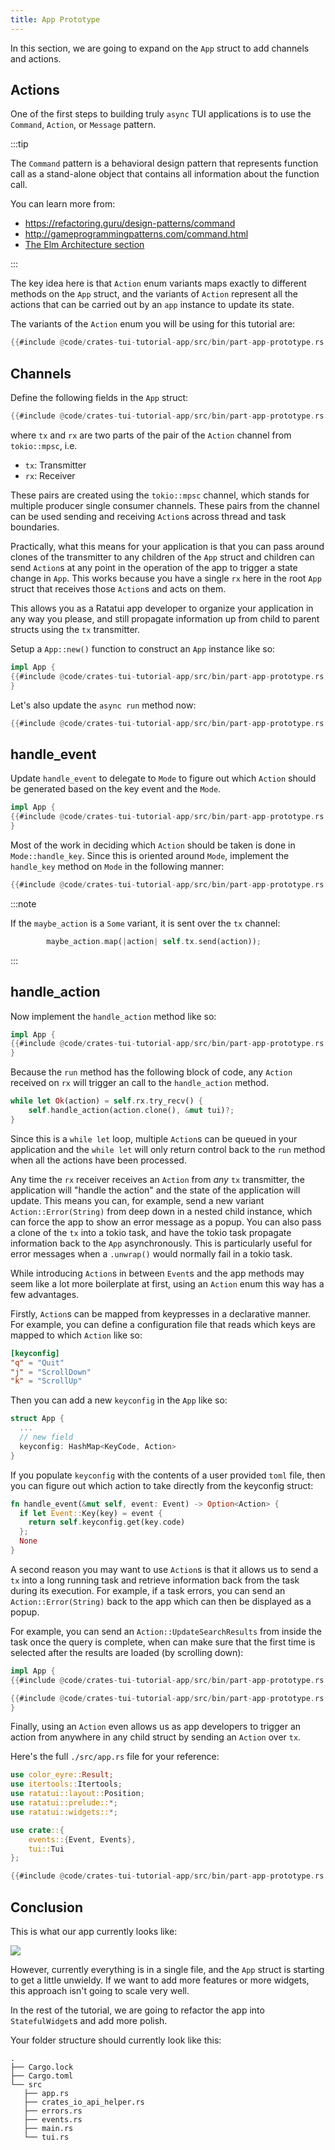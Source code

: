 ```yaml
---
title: App Prototype
---
```


In this section, we are going to expand on the `App` struct to add channels and actions.

## Actions

One of the first steps to building truly `async` TUI applications is to use the `Command`, `Action`,
or `Message` pattern.

:::tip

The `Command` pattern is a behavioral design pattern that represents function call as a stand-alone
object that contains all information about the function call.

You can learn more from:

- https://refactoring.guru/design-patterns/command
- http://gameprogrammingpatterns.com/command.html
- [The Elm Architecture section](/concepts/application-patterns/the-elm-architecture/)

:::

The key idea here is that `Action` enum variants maps exactly to different methods on the `App`
struct, and the variants of `Action` represent all the actions that can be carried out by an `app`
instance to update its state.

The variants of the `Action` enum you will be using for this tutorial are:

```rust title="src/app.rs"
{{#include @code/crates-tui-tutorial-app/src/bin/part-app-prototype.rs:action}}
```

## Channels

Define the following fields in the `App` struct:

```rust title="src/app.rs"
{{#include @code/crates-tui-tutorial-app/src/bin/part-app-prototype.rs:app}}
```

where `tx` and `rx` are two parts of the pair of the `Action` channel from `tokio::mpsc`, i.e.

- `tx`: Transmitter
- `rx`: Receiver

These pairs are created using the `tokio::mpsc` channel, which stands for multiple producer single
consumer channels. These pairs from the channel can be used sending and receiving `Action`s across
thread and task boundaries.

Practically, what this means for your application is that you can pass around clones of the
transmitter to any children of the `App` struct and children can send `Action`s at any point in the
operation of the app to trigger a state change in `App`. This works because you have a single `rx`
here in the root `App` struct that receives those `Action`s and acts on them.

This allows you as a Ratatui app developer to organize your application in any way you please, and
still propagate information up from child to parent structs using the `tx` transmitter.

Setup a `App::new()` function to construct an `App` instance like so:

```rust title="src/app.rs"
impl App {
{{#include @code/crates-tui-tutorial-app/src/bin/part-app-prototype.rs:app_new}}
}
```

Let's also update the `async run` method now:

```rust title="src/app.rs"
{{#include @code/crates-tui-tutorial-app/src/bin/part-app-prototype.rs:app_run}}
```

## handle_event

Update `handle_event` to delegate to `Mode` to figure out which `Action` should be generated based
on the key event and the `Mode`.

```rust title="src/app.rs"
impl App {
{{#include @code/crates-tui-tutorial-app/src/bin/part-app-prototype.rs:app_handle_event}}
}
```

Most of the work in deciding which `Action` should be taken is done in `Mode::handle_key`. Since
this is oriented around `Mode`, implement the `handle_key` method on `Mode` in the following manner:

```rust title="src/app.rs"
{{#include @code/crates-tui-tutorial-app/src/bin/part-app-prototype.rs:mode}}
```

:::note

If the `maybe_action` is a `Some` variant, it is sent over the `tx` channel:

```rust
        maybe_action.map(|action| self.tx.send(action));
```

:::

## handle_action

Now implement the `handle_action` method like so:

```rust title="src/app.rs"
impl App {
{{#include @code/crates-tui-tutorial-app/src/bin/part-app-prototype.rs:app_handle_action}}
}
```

Because the `run` method has the following block of code, any `Action` received on `rx` will trigger
an call to the `handle_action` method.

```rust
while let Ok(action) = self.rx.try_recv() {
    self.handle_action(action.clone(), &mut tui)?;
}
```

Since this is a `while let` loop, multiple `Action`s can be queued in your application and the
`while let` will only return control back to the `run` method when all the actions have been
processed.

Any time the `rx` receiver receives an `Action` from _any_ `tx` transmitter, the application will
"handle the action" and the state of the application will update. This means you can, for example,
send a new variant `Action::Error(String)` from deep down in a nested child instance, which can
force the app to show an error message as a popup. You can also pass a clone of the `tx` into a
tokio task, and have the tokio task propagate information back to the `App` asynchronously. This is
particularly useful for error messages when a `.unwrap()` would normally fail in a tokio task.

While introducing `Action`s in between `Event`s and the app methods may seem like a lot more
boilerplate at first, using an `Action` enum this way has a few advantages.

Firstly, `Action`s can be mapped from keypresses in a declarative manner. For example, you can
define a configuration file that reads which keys are mapped to which `Action` like so:

```toml
[keyconfig]
"q" = "Quit"
"j" = "ScrollDown"
"k" = "ScrollUp"
```

Then you can add a new `keyconfig` in the `App` like so:

```rust
struct App {
  ...
  // new field
  keyconfig: HashMap<KeyCode, Action>
}
```

If you populate `keyconfig` with the contents of a user provided `toml` file, then you can figure
out which action to take directly from the keyconfig struct:

```rust
fn handle_event(&mut self, event: Event) -> Option<Action> {
  if let Event::Key(key) = event {
    return self.keyconfig.get(key.code)
  };
  None
}
```

A second reason you may want to use `Action`s is that it allows us to send a `tx` into a long
running task and retrieve information back from the task during its execution. For example, if a
task errors, you can send an `Action::Error(String)` back to the app which can then be displayed as
a popup.

For example, you can send an `Action::UpdateSearchResults` from inside the task once the query is
complete, when can make sure that the first time is selected after the results are loaded (by
scrolling down):

```rust title="src/app.rs"
impl App {
{{#include @code/crates-tui-tutorial-app/src/bin/part-app-prototype.rs:app_submit_search_query}}

{{#include @code/crates-tui-tutorial-app/src/bin/part-app-prototype.rs:app_update_search_results}}
}
```

Finally, using an `Action` even allows us as app developers to trigger an action from anywhere in
any child struct by sending an `Action` over `tx`.

Here's the full `./src/app.rs` file for your reference:

```rust collapsed title="src/app.rs (click to expand)"
use color_eyre::Result;
use itertools::Itertools;
use ratatui::layout::Position;
use ratatui::prelude::*;
use ratatui::widgets::*;

use crate::{
    events::{Event, Events},
    tui::Tui
};

{{#include @code/crates-tui-tutorial-app/src/bin/part-app-prototype.rs:full_app}}
```

## Conclusion

This is what our app currently looks like:

![](./crates-tui-tutorial-part-app-prototype.gif)

However, currently everything is in a single file, and the `App` struct is starting to get a little
unwieldy. If we want to add more features or more widgets, this approach isn't going to scale very
well.

In the rest of the tutorial, we are going to refactor the app into `StatefulWidget`s and add more
polish.

Your folder structure should currently look like this:

```
.
├── Cargo.lock
├── Cargo.toml
└── src
   ├── app.rs
   ├── crates_io_api_helper.rs
   ├── errors.rs
   ├── events.rs
   ├── main.rs
   └── tui.rs
```
